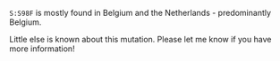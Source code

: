 `S:S98F` is mostly found in Belgium and the Netherlands - predominantly Belgium.

Little else is known about this mutation. Please let me know if you have more information!
